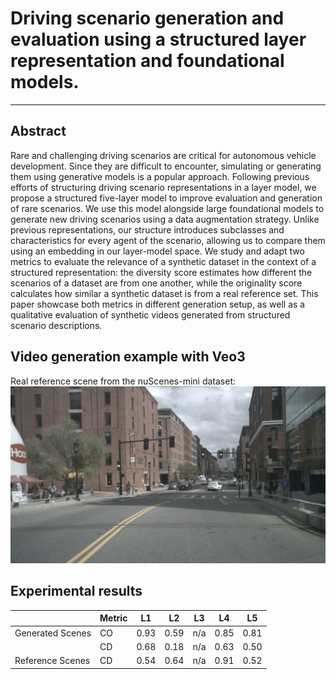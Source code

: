 # Driving scenario generation and evaluation using a structured layer representation and foundational models.
----

## Abstract
Rare and challenging driving scenarios are critical for autonomous vehicle development. Since they are difficult to encounter, simulating or generating them using generative models is a popular approach. Following previous efforts of structuring driving scenario representations in a layer model, we propose a structured five-layer model to improve evaluation and generation of rare scenarios. We use this model alongside large foundational models to generate new driving scenarios using a data augmentation strategy. Unlike previous representations, our structure introduces subclasses and characteristics for every agent of the scenario, allowing us to compare them using an embedding in our layer-model space. We study and adapt two metrics to evaluate the relevance of a synthetic dataset in the context of a structured representation: the diversity score estimates how different the scenarios of a dataset are from one another, while the originality score calculates how similar a synthetic dataset is from a real reference set. This paper showcase both metrics in different generation setup, as well as a qualitative evaluation of synthetic videos generated from structured scenario descriptions.

## Video generation example with Veo3

Real reference scene from the nuScenes-mini dataset:
[![Watch the video](https://raw.githubusercontent.com/Valgiz/5LM_Scene_gen/main/thumbnails/n008-2018-08-01-15-16-36-0400__CAM_FRONT__1533151603512404.jpg)](https://raw.githubusercontent.com/Valgiz/5LM_Scene_gen/main/videos/real_scene.avi)


## Experimental results



|                   | Metric |  L1  |  L2  |  L3  |  L4  |  L5  |
| ------            |     ------   |   ------   | ------     |   ------   |    ------  |    ------  |
| Generated  Scenes |   CO   | 0.93 | 0.59 | n/a  | 0.85 | 0.81 |
|                   |   CD   | 0.68 | 0.18 | n/a  | 0.63 | 0.50 |
| Reference Scenes  |   CD   | 0.54 | 0.64 | n/a  | 0.91 | 0.52 |
